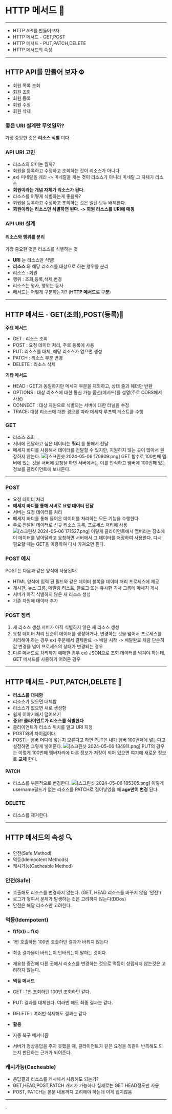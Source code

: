 # HTTP 메서드 🔧
---
+ HTTP API를 만들어보자
+ HTTP 메서드 - GET,POST
+ HTTP 메서드 - PUT,PATCH,DELETE
+ HTTP 메서드의 속성
---
## HTTP API를 만들어 보자 ⚙️

+ 회원 목록 조회
+ 회원 조회
+ 회원 등록
+ 회원 수정
+ 회원 삭제
### 좋은 URI 설계란 무엇일까?
가장 중요한 것은 __리소스 식별__ 이다.

### API URI 고민
+ 리소스의 의미는 뭘까?
 + 회원을 등록하고 수정하고 조회하는 것이 리소스가 아니다
 + ex) 미네랄을 캐라 -> 미네랄을 캐는 것이 리소스가 아니라 미네랄 그 자체가 리소스
 + __회원이라는 개념 자체가 리소스가 된다.__
+ 리소스를 어떻게 식별하는게 좋을까?
 + 회원을 등록하고 수정하고 조회하는 것은 일단 모두 배제한다.
 + __회원이라는 리소스만 식별하면 된다. -> 회원 리소스를 URI에 매핑__
### API URI 설계
#### 리소스와 행위를 분리
가장 중요한 것은 리소스를 식별하는 것

+ __URI__ 는 리소스만 식별!
+ __리소스__ 와 해당 리소스를 대상으로 하는 행위를 분리
 + 리소스 : 회원
 + 행위 : 조회,등록,삭제,변경
+ 리소스는 명사, 행위는 동사
+ 메서드는 어떻게 구분하는가? (__HTTP 메서드로 구분__)
---
## HTTP 메서드 - GET(조회),POST(등록)📝
__주요 메서드__

+ GET : 리소스 조회
+ POST : 요청 데이터 처리, 주로 등록에 사용
+ PUT: 리소스를 대체, 해당 리소스가 없으면 생성
+ PATCH : 리소스 부분 변경
+ DELETE : 리소스 삭제

__기타 메서드__
+ HEAD : GET과 동일하지만 메세지 부분을 제외하고, 상태 줄과 헤더만 반환
+ OPTIONS : 대상 리소스에 대한 통신 가능 옵션(메서드)를 설명(주로 CORS에서 사용)
+ CONNECT : 대상 자원으로 식별되는 서버에 대한 터널을 수정
+ TRACE: 대상 리소스에 대한 경오를 따라 메세지 루프백 테스트를 수행

### GET
+ 리소스 조회
+ 서버에 전달하고 싶은 데이터는 __쿼리__ 를 통해서 전달
+ 메세지 바디를 사용해서 데이터를 전달할 수 있지만, 지원하지 않는 곳이 많아서 권장하지 않는다.
![[스크린샷 2024-05-06 170809.png]](https://github.com/SpringFoward/http-fundamentals/blob/9dbd9c19b340758b094fcff36469e277b0eeb332/%EC%8A%A4%ED%81%AC%EB%A6%B0%EC%83%B7%20%EB%B3%B4%EA%B4%80/%EC%8A%A4%ED%81%AC%EB%A6%B0%EC%83%B7%202024-05-06%20170809.png)
GET 함수로 100번째 멤버에 있는 것을 서버에 요청을 하면 서버에서는 이를 인식하고 멤버에 100번째 있는 정보를 클라이언트에 보내준다.
---
### POST
+ 요청 데이터 처리
+ __메세지 바디를 통해 서버로 요청 데이터 전달__
+ 서버는 요청 데이터를 처리
 + 메세지 바디를 통해 들어온 데이터를 처리하는 모든 기능을 수행한다.
+  주로 전달된 데이터로 신규 리소스 등록, 프로세스 처리에 사용
![[스크린샷 2024-05-06 171527.png]](https://github.com/SpringFoward/http-fundamentals/blob/9dbd9c19b340758b094fcff36469e277b0eeb332/%EC%8A%A4%ED%81%AC%EB%A6%B0%EC%83%B7%20%EB%B3%B4%EA%B4%80/%EC%8A%A4%ED%81%AC%EB%A6%B0%EC%83%B7%202024-05-06%20171527.png)
이렇게 클라이언트에서 멤버라는 장소에 이 데이터를 넣어달라고 요청하면 서버에서 그 데이터를 저장하여 사용한다. 다시 필요할 때는  GET을 이용하여 다시 가져오면 된다.

### POST 예시
POST는 다음과 같은 양식에 사용된다.
+ HTML 양식에 입력 된 필드와 같은 데이터 블록을 데이터 처리 프로세스에 제공
+ 게시판, 뉴스 그룹, 메일링 리스트, 블로그 또는 유사한 기사 그룹에 메세지 게시
+ 서버가 아직 식별하지 않은 새 리소스 생성
+ 기존 자원에 데이터 추가

### POST 정리
1. 새 리소스 생성
	서버가 아직 식별하지 않은 새 리소스 생성
2. 요청 데이터 처리
	 단순히 데이터를 생성하거나, 변경하는 것을 넘어서 프로세스를 처리해야 하는 경우
	 ex) 주문에서 결제완료 -> 배달 시작 -> 배달완료 처럼 단순히 값 변경을 넘어 프로세스의 상태가 변경되는 경우
3. 다른 메서드로 처리하기 애매한 경우
	 ex) JSON으로 조회 데이터를 넘겨야 하는데, GET 메서드를 사용하기 어려운 경우
---
## HTTP 메서드 - PUT,PATCH,DELETE  🔄

+ __리소스를 대체함__
 +  리소스가 있으면 대체함
 + 리소스가 없으면 새로 생성함
 + 쉽게 이야기해서 덮어쓰기
+ __중요! 클라이언트가 리소스를 식별한다__
 + 클라이언트가 리소스 위치를 알고 URI 지정
 + POST와의 차이점이다.
 + POST는 멤버 어디에 넣는지 모른다고 하면 PUT은 내가 멤버 100번째에 넣는다고 설정하면 그렇게 넣어준다.
 ![[스크린샷 2024-05-06 184911.png]](https://github.com/SpringFoward/http-fundamentals/blob/9dbd9c19b340758b094fcff36469e277b0eeb332/%EC%8A%A4%ED%81%AC%EB%A6%B0%EC%83%B7%20%EB%B3%B4%EA%B4%80/%EC%8A%A4%ED%81%AC%EB%A6%B0%EC%83%B7%202024-05-06%20184911.png)
 PUT의 경우는 이렇게 100번째 멤버자리에 다른 정보가 저장이 되어 있으면 여기에 새로운 정보로 __교체__ 한다.
#### PATCH

+ 리소스를 부분적으로 변경한다.
 ![[스크린샷 2024-05-06 185305.png]](https://github.com/SpringFoward/http-fundamentals/blob/9dbd9c19b340758b094fcff36469e277b0eeb332/%EC%8A%A4%ED%81%AC%EB%A6%B0%EC%83%B7%20%EB%B3%B4%EA%B4%80/%EC%8A%A4%ED%81%AC%EB%A6%B0%EC%83%B7%202024-05-06%20185305.png)
 이렇게 username필드가 없는 리소스를 PATCH로 집어넣었을 때 __age만이 변경__ 된다.
### DELETE

+ 리소스를 제거한다.

---
## HTTP 메서드의 속성 🔍
+ 안전(Safe Method)
+ 멱등(Idempotent Methods)
+ 캐시가능(Cacheable Method)

### 안전(Safe)
+ 호출해도 리소스를 변경하지 않는다.  (GET, HEAD 리소스를 바꾸지 않음 '안전')
+ 로그가 쌓여서 문제가 발생하는 것은 고려하지 않는다(DDos)
+ 안전은 해당 리소스만 고려한다.

### 멱등(Idempotent)
+ __f(f(x)) = f(x)__
+ 1번 호출하든 100번 호출하던 결과가 바뀌지 않는다
+ 최종 결과물이 바뀌는지 안바뀌는지 말하는 것이다.
+ 재요청 중간에 다른 곳에서 리소스를 변경하는 것으로 멱등이 성립되지 않는것은 고려하지 않는다.

+ __멱등 메서드__ 
 + GET : 1번 조회하던 100번 조회하던 같다.
 + PUT: 결과를 대체한다. 여러번 해도 최종 결과는 같다.
 + DELETE : 여러번 삭제해도 결과는 같다

+ __활용__ 
 + 자동 복구 메커니즘
 + 서버가 정상응답을 주지 못했을 때, 클라이언트가 같은 요청을 똑같이 반복해도 되는지 판단하는 근거가 되어준다.
 

### 캐시가능(Cacheable)
+ 응답결과 리소스를 캐시해서 사용해도 되는가?
+ GET,HEAD,POST,PATCH 캐시가 가능하나 실제로는 GET HEAD정도만 사용
+ POST, PATCH는 본문 내용까지 고려해야 하는데 이게 쉽지않음
---
.
